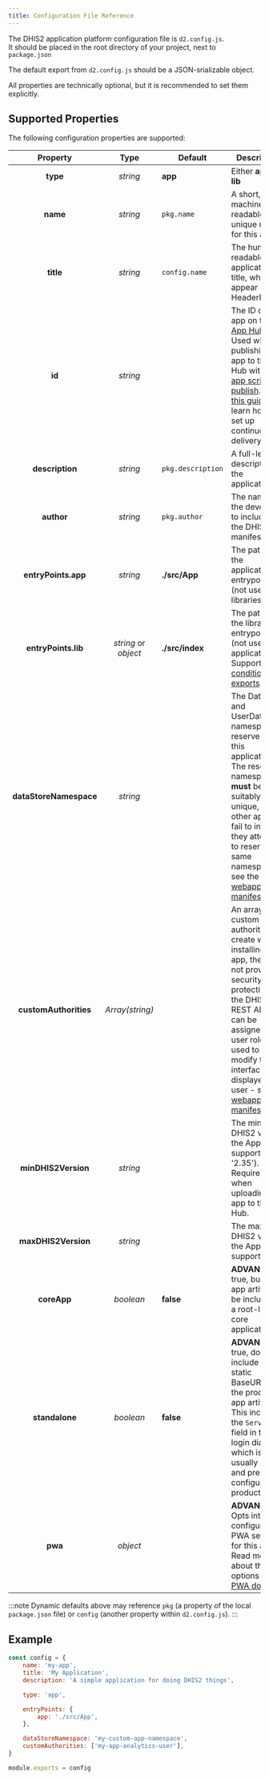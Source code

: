 ```yaml
---
title: Configuration File Reference
---
```


The DHIS2 application platform configuration file is `d2.config.js`.<br/>
It should be placed in the root directory of your project, next to `package.json`

The default export from `d2.config.js` should be a JSON-srializable object.

All properties are technically optional, but it is recommended to set them explicitly.

## Supported Properties

The following configuration properties are supported:

|        Property        |         Type         | Default           | Description                                                                                                                                                                                                                                                                                                    |
| :--------------------: | :------------------: | ----------------- | -------------------------------------------------------------------------------------------------------------------------------------------------------------------------------------------------------------------------------------------------------------------------------------------------------------- |
|        **type**        |       _string_       | **app**           | Either **app** or **lib**                                                                                                                                                                                                                                                                                      |
|        **name**        |       _string_       | `pkg.name`        | A short, machine-readable unique name for this app                                                                                                                                                                                                                                                             |
|       **title**        |       _string_       | `config.name`     | The human-readable application title, which will appear in the HeaderBar                                                                                                                                                                                                                                       |
|         **id**         |       _string_       |                   | The ID of the app on the [App Hub](https://apps.dhis2.org/). Used when publishing the app to the App Hub with [d2 app scripts publish](../scripts/publish). See [this guide](https://developers.dhis2.org/docs/guides/publish-apphub/) to learn how to set up continuous delivery.                             |
|    **description**     |       _string_       | `pkg.description` | A full-length description of the application                                                                                                                                                                                                                                                                   |
|       **author**       |       _string_       | `pkg.author`      | The name of the developer to include in the DHIS2 manifest                                                                                                                                                                                                                                                     |
|  **entryPoints.app**   |       _string_       | **./src/App**     | The path to the application entrypoint (not used for libraries)                                                                                                                                                                                                                                                |
|  **entryPoints.lib**   | _string_ or _object_ | **./src/index**   | The path to the library entrypoint(s) (not used for applications). Supports [conditional exports](https://nodejs.org/dist/latest-v16.x/docs/api/packages.html#packages_conditional_exports)                                                                                                                    |
| **dataStoreNamespace** |       _string_       |                   | The DataStore and UserDataStore namespace to reserve for this application. The reserved namespace **must** be suitably unique, as other apps will fail to install if they attempt to reserve the same namespace - see the [webapp manifest docs](https://docs.dhis2.org/en/develop/loading-apps.html)          |
| **customAuthorities**  |   _Array(string)_    |                   | An array of custom authorities to create when installing the app, these do not provide security protections in the DHIS2 REST API but can be assigned to user roles and used to modify the interface displayed to a user - see the [webapp manifest docs](https://docs.dhis2.org/en/develop/loading-apps.html) |
|  **minDHIS2Version**   |       _string_       |                   | The minimum DHIS2 version the App supports (eg. '2.35'). Required when uploading an app to the App Hub.                                                                                                                                                                                                        |
|  **maxDHIS2Version**   |       _string_       |                   | The maximum DHIS2 version the App supports.                                                                                                                                                                                                                                                                    |
|      **coreApp**       |      _boolean_       | **false**         | **ADVANCED** If true, build an app artifact to be included as a root-level core application                                                                                                                                                                                                                    |
|     **standalone**     |      _boolean_       | **false**         | **ADVANCED** If true, do NOT include a static BaseURL in the production app artifact. This includes the `Server` field in the login dialog, which is usually hidden and pre-configured in production.                                                                                                          |
|        **pwa**         |       _object_       |                   | **ADVANCED** Opts into and configures PWA settings for this app. Read more about the options in [the PWA docs](../pwa).                                                                                                                                                                                       |

:::note
Dynamic defaults above may reference `pkg` (a property of the local `package.json` file) or `config` (another property within `d2.config.js`).
:::

## Example

```js
const config = {
    name: 'my-app',
    title: 'My Application',
    description: 'A simple application for doing DHIS2 things',

    type: 'app',

    entryPoints: {
        app: './src/App',
    },

    dataStoreNamespace: 'my-custom-app-namespace',
    customAuthorities: ['my-app-analytics-user'],
}

module.exports = config
```
